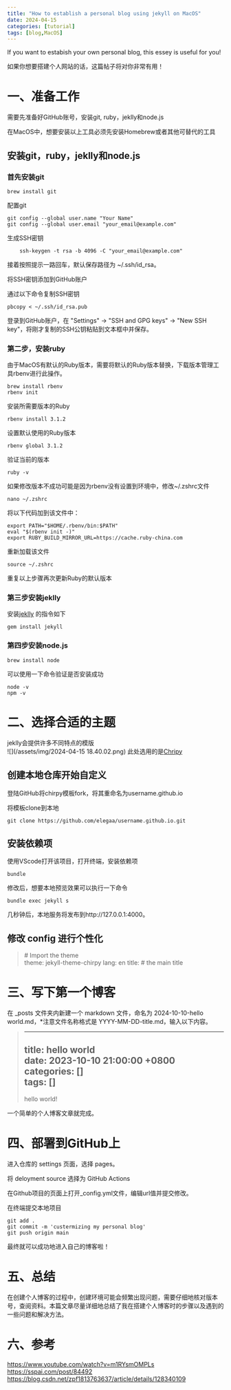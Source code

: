 ```yaml
---
title: "How to establish a personal blog using jekyll on MacOS"
date: 2024-04-15
categories: [tutorial]
tags: [blog,MacOS]
---
```


If you want to estabish your own personal blog, this essey is useful for you!  

如果你想要搭建个人网站的话，这篇帖子将对你非常有用！

# 一、准备工作

需要先准备好GitHub账号，安装git, ruby，jeklly和node.js  

在MacOS中，想要安装以上工具必须先安装Homebrew或者其他可替代的工具

## 安装git，ruby，jeklly和node.js
### 首先安装git

    brew install git

    
配置git  

```
git config --global user.name "Your Name"
git config --global user.email "your_email@example.com"
```
生成SSH密钥  

```
    ssh-keygen -t rsa -b 4096 -C "your_email@example.com"
```
接着按照提示一路回车，默认保存路径为 ~/.ssh/id_rsa。  

将SSH密钥添加到GitHub账户  

通过以下命令复制SSH密钥  

```
pbcopy < ~/.ssh/id_rsa.pub
```
登录到GitHub账户，在 "Settings" -> "SSH and GPG keys" -> "New SSH key"，将刚才复制的SSH公钥粘贴到文本框中并保存。  


### 第二步，安装ruby

由于MacOS有默认的Ruby版本，需要将默认的Ruby版本替换，下载版本管理工具rbenv进行此操作。
```
brew install rbenv
rbenv init
```
安装所需要版本的Ruby
```
rbenv install 3.1.2
```
设置默认使用的Ruby版本
```
rbenv global 3.1.2
```
验证当前的版本
```
ruby -v
```

如果修改版本不成功可能是因为rbenv没有设置到环境中，修改~/.zshrc文件
```
nano ~/.zshrc
```
将以下代码加到该文件中：
```
export PATH="$HOME/.rbenv/bin:$PATH"
eval "$(rbenv init -)"
export RUBY_BUILD_MIRROR_URL=https://cache.ruby-china.com
```
重新加载该文件
```
source ~/.zshrc
```
重复以上步骤再次更新Ruby的默认版本

### 第三步安装jeklly

安装[jeklly](https://jekyllrb.com/docs/continuous-integration/github-actions/) 的指令如下
```
gem install jekyll
```

### 第四步安装node.js

```
brew install node
```
可以使用一下命令验证是否安装成功
```
node -v
npm -v
```

# 二、选择合适的主题

jeklly会提供许多不同特点的模版  
![](/assets/img/2024-04-15 18.40.02.png)
此处选用的是[Chripy](https://chirpy.cotes.page/posts/getting-started/)



## 创建本地仓库开始自定义

登陆GitHub将chirpy模板fork，将其重命名为username.github.io


将模板clone到本地
```
git clone https://github.com/elegaa/username.github.io.git
```



## 安装依赖项

使用VScode打开该项目，打开终端，安装依赖项  
```
bundle
```
修改后，想要本地预览效果可以执行一下命令
```
bundle exec jekyll s
```
几秒钟后，本地服务将发布到http://127.0.0.1:4000。

## 修改 config 进行个性化  

> \# Import the theme  
> theme: jekyll-theme-chirpy
> lang: en
> title:  # the main title
  

# 三、写下第一个博客
在 _posts 文件夹内新建一个 markdown 文件，命名为 2024-10-10-hello world.md，*注意文件名称格式是 YYYY-MM-DD-title.md，输入以下内容。  

> ---  
> title: hello world  
> date: 2023-10-10 21:00:00 +0800  
> categories: []  
> tags: []  
> ---  
>
> hello world!  

一个简单的个人博客文章就完成。  

# 四、部署到GitHub上
进入仓库的 settings 页面，选择 pages。  

将 deloyment source 选择为 GitHub Actions  

在Github项目的页面上打开_config.yml文件，编辑url值并提交修改。  

在终端提交本地项目
~~~
git add .
git commit -m 'custermizing my personal blog'
git push origin main
~~~

最终就可以成功地进入自己的博客啦！

# 五、总结
在创建个人博客的过程中，创建环境可能会频繁出现问题，需要仔细地核对版本号，查阅资料。本篇文章尽量详细地总结了我在搭建个人博客时的步骤以及遇到的一些问题和解决方法。

# 六、参考
https://www.youtube.com/watch?v=m1RYsmOMPLs  
https://sspai.com/post/84492  
https://blog.csdn.net/zpf1813763637/article/details/128340109